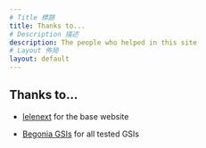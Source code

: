 ```yaml
---
# Title 標題
title: Thanks to...
# Description 描述
description: The people who helped in this site
# Layout 佈局
layout: default
---
```


Thanks to...
---
- [lelenext](https://t.me/lelenext) for the base website

- [Begonia GSIs](https://t.me/android12begonia) for all tested GSIs
